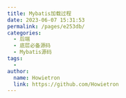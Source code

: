 ```yaml
---
title: Mybatis加载过程
date: 2023-06-07 15:31:53
permalink: /pages/e253db/
categories:
  - 后端
  - 底层必备源码
  - Mybatis源码
tags:
  - 
author: 
  name: Howietron
  link: https://github.com/Howietron
---
```

